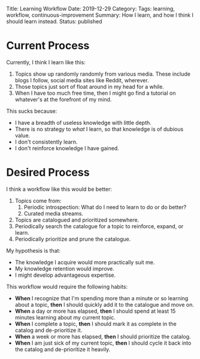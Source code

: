Title: Learning Workflow
Date: 2019-12-29
Category: 
Tags: learning, workflow, continuous-improvement
Summary: How I learn, and how I think I should learn instead.
Status: published


# Current Process
Currently, I think I learn like this:

1. Topics show up randomly randomly from various media. These include blogs I follow, social media sites like Reddit, wherever.
1. Those topics just sort of float around in my head for a while.
1. When I have too much free time, then I might go find a tutorial on whatever's at the forefront of my mind.

This sucks because:

* I have a breadth of useless knowledge with little depth.
* There is no strategy to *what* I learn, so that knowledge is of dubious value.
* I don't consistently learn.
* I don't reinforce knowledge I have gained.

# Desired Process
I think a workflow like this would be better:

1. Topics come from:
    1. Periodic introspection: What do I need to learn to do or do better?
    1. Curated media streams.
1. Topics are catalogued and prioritized somewhere.
1. Periodically search the catalogue for a topic to reinforce, expand, or learn.
1. Periodically prioritize and prune the catalogue.

My hypothesis is that:

* The knowledge I acquire would more practically suit me.
* My knowledge retention would improve.
* I might develop advantageous expertise.

This workflow would require the following habits:

* **When** I recognize that I'm spending more than a minute or so learning about a topic, **then** I should quickly add it to the catalogue and move on.
* **When** a day or more has elapsed, **then** I should spend at least 15 minutes learning about my current topic.
* **When** I complete a topic, **then** I should mark it as complete in the catalog and de-prioritize it.
* **When** a week or more has elapsed, **then** I should prioritize the catalog.
* **When** I am just sick of my current topic, **then** I should cycle it back into the catalog and de-prioritize it heavily.
